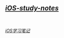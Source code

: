    
## *[iOS-study-notes](https://github.com/snail-z/ios-study-notes/wiki "iOS学习笔记整理")*
     
    
   *[iOS学习笔记](https://github.com/snail-z/ios-study-notes/wiki "iOS学习笔记整理")*

